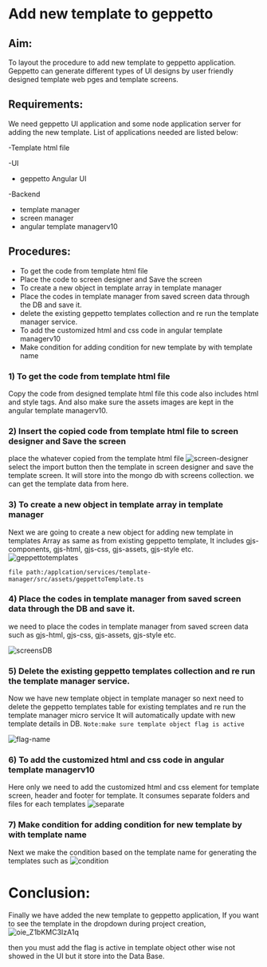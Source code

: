 # Add new template to geppetto
## Aim:
 To layout the procedure to add new template to geppetto application. Geppetto can generate different types of UI designs by user friendly designed template web pges and template screens.
## Requirements:
We need geppetto UI application and some node application server for adding the new template. List of applications needed are listed below:

-Template html file

-UI
- geppetto Angular UI

-Backend
- template manager
- screen manager
- angular template managerv10

## Procedures:
-   To get the code from template html file
-   Place the code to screen designer and Save the screen
-   To create a new object in template array in template manager
-   Place the codes in template manager from saved screen data through the DB and save it.
-   delete the existing geppetto templates collection and re run the template manager service.
-   To add the customized html and css code in angular template managerv10
-   Make condition for adding condition for new template by with template name

### 1) To get the code from template html file
Copy the code from designed template html file this code also includes html and style tags. And also make sure the assets images are kept in the angular template managerv10.

### 2) Insert the copied code from template html file to screen designer and Save the screen
place the whatever copied from the template html file
![screen-designer](https://user-images.githubusercontent.com/61690990/109115661-67b13100-7765-11eb-9690-e1ad142368e2.png)
select the import button then the template in screen designer
and save the template screen. It will store into the mongo db with screens collection. we can get the template data from here.

### 3) To create a new object in template array in template manager
Next we are going to create a new object for adding new template in templates Array as same as from existing geppetto template, It includes gjs-components, gjs-html, gjs-css, gjs-assets, gjs-style etc.
![geppettotemplates](https://user-images.githubusercontent.com/61690990/109117922-a4caf280-7768-11eb-8b9d-32a30f28ff76.png)

    file path:/applcation/services/template-manager/src/assets/geppettoTemplate.ts
### 4) Place the codes in template manager from saved screen data through the DB and save it.
we need to place the codes in template manager from saved screen data such as gjs-html, gjs-css, gjs-assets, gjs-style etc.

![screensDB](https://user-images.githubusercontent.com/61690990/109118590-86b1c200-7769-11eb-8a32-578545aea36a.png)

### 5) Delete the existing geppetto templates collection and re run the template manager service.
Now we have new template object in template manager so next need to delete the geppetto templates table for existing templates and re run the template manager micro service
 It will automatically update with new template details in DB.
    ``Note:make sure template object flag is active``

![flag-name](https://user-images.githubusercontent.com/61690990/109133993-92a67f80-777b-11eb-9f84-303eef7b623b.png)

### 6) To add the customized html and css code in angular template managerv10
Here only we need to add the customized html and css element for template screen, header and footer for template.
It consumes separate folders and files for each templates
![separate](https://user-images.githubusercontent.com/61690990/109134360-f6c94380-777b-11eb-8792-e7c45de4444a.png)

### 7) Make condition for adding condition for new template by with template name
Next we make the condition based on the template name for generating the templates
such as
![condition](https://user-images.githubusercontent.com/61690990/109135041-aa323800-777c-11eb-8245-b6a5e7b7defe.png)
# Conclusion:
Finally we have added the new template to geppetto application, If you want to see the template in the dropdown during project creation, 
![oie_Z1bKMC3IzA1q](https://user-images.githubusercontent.com/61690990/109136219-e914bd80-777d-11eb-9cba-3ebc9e458271.png)

then you must add the flag is active in template object other wise not showed in the UI but it store into the Data Base.